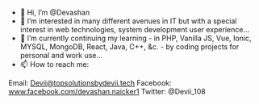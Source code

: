 - 👋 Hi, I’m @Devashan
- 👀 I’m interested in many different avenues in IT but with a special interest in web technologies, system development user experience...
- 🌱 I’m currently continuing my learning - in PHP, Vanilla JS, Vue, Ionic, MYSQL, MongoDB, React, Java, C++, &c. - by coding projects for personal and work use...
- 📫 How to reach me:

Email: Devii@topsolutionsbydevii.tech
Facebook: www.facebook.com/devashan.naicker1
Twitter: @Devii_108

<!---
Devashan/Devashan is a ✨ special ✨ repository because its `README.md` (this file) appears on your GitHub profile.
You can click the Preview link to take a look at your changes.
--->
